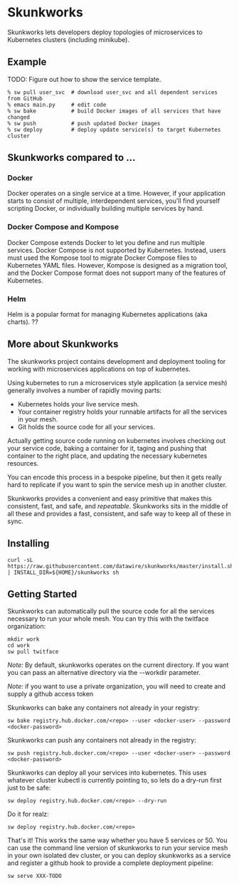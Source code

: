 # Skunkworks

Skunkworks lets developers deploy topologies of microservices to Kubernetes clusters (including minikube).

## Example

TODO: Figure out how to show the service template.

```
% sw pull user_svc  # download user_svc and all dependent services from GitHub
% emacs main.py     # edit code
% sw bake           # build Docker images of all services that have changed
% sw push           # push updated Docker images
% sw deploy         # deploy update service(s) to target Kubernetes cluster
```

## Skunkworks compared to ...

### Docker

Docker operates on a single service at a time. However, if your application starts to consist of multiple, interdependent services, you'll find yourself scripting Docker, or individually building multiple services by hand.

### Docker Compose and Kompose

Docker Compose extends Docker to let you define and run multiple services. Docker Compose is not supported by Kubernetes. Instead, users must used the Kompose tool to migrate Docker Compose files to Kubernetes YAML files. However, Kompose is designed as a migration tool, and the Docker Compose format does not support many of the features of Kubernetes.

### Helm

Helm is a popular format for managing Kubernetes applications (aka charts). ??

## More about Skunkworks

The skunkworks project contains development and deployment tooling for
working with microservices applications on top of kubernetes.

Using kubernetes to run a microservices style application (a service
mesh) generally involves a number of rapidly moving parts:

 - Kubernetes holds your live service mesh.
 - Your container registry holds your runnable artifacts for all the services in your mesh.
 - Git holds the source code for all your services.

Actually getting source code running on kubernetes involves checking
out your service code, baking a container for it, taging and pushing
that container to the right place, and updating the necessary
kubernetes resources.

You can encode this process in a bespoke pipeline, but then it gets
really hard to replicate if you want to spin the service mesh up in
another cluster.

Skunkworks provides a convenient and easy primitive that makes this
consistent, fast, and safe, and *repeatable*. Skunkworks sits in the
middle of all these and provides a fast, consistent, and safe way to
keep all of these in sync.

## Installing

```
curl -sL https://raw.githubusercontent.com/datawire/skunkworks/master/install.sh | INSTALL_DIR=${HOME}/skunkworks sh
```

## Getting Started

Skunkworks can automatically pull the source code for all the services
necessary to run your whole mesh. You can try this with the twitface
organization:

```
mkdir work
cd work
sw pull twitface
```

*Note:* By default, skunkworks operates on the current directory. If
you want you can pass an alternative directory via the --workdir
parameter.

*Note:* if you want to use a private organization, you will need to
create and supply a github access token

Skunkworks can bake any containers not already in your registry:

```
sw bake registry.hub.docker.com/<repo> --user <docker-user> --password <docker-password>
```

Skunkworks can push any containers not already in the registry:

```
sw push registry.hub.docker.com/<repo> --user <docker-user> --password <docker-password>
```

Skunkworks can deploy all your services into kubernetes. This uses
whatever cluster kubectl is currently pointing to, so lets do a
dry-run first just to be safe:

```
sw deploy registry.hub.docker.com/<repo> --dry-run
```

Do it for realz:

```
sw deploy registry.hub.docker.com/<repo>
```

That's it! This works the same way whether you have 5 services or
50. You can use the command line version of skunkworks to run your
service mesh in your own isolated dev cluster, or you can deploy
skunkworks as a service and register a github hook to provide a
complete deployment pipeline:

```
sw serve XXX-TODO
```
